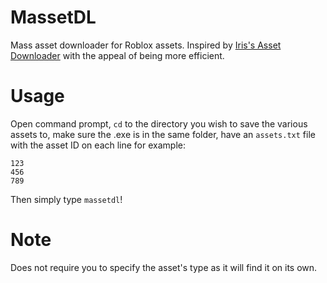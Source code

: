 # MassetDL
Mass asset downloader for Roblox assets. Inspired by [Iris's Asset Downloader](https://github.com/IrisV3rm/AssetDownloader) with the appeal of being more efficient. 
# Usage
Open command prompt, `cd` to the directory you wish to save the various assets to, make sure the .exe is in the same folder, have an `assets.txt` file with the asset ID on each line for example:
```
123
456
789
```
Then simply type `massetdl`!
# Note
Does not require you to specify the asset's type as it will find it on its own.
